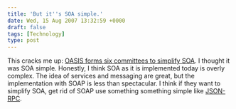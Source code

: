 ```yaml
---
title: 'But it''s SOA simple.'
date: Wed, 15 Aug 2007 13:32:59 +0000
draft: false
tags: [Technology]
type: post
---
```


This cracks me up: [OASIS forms six committees to simplify SOA](http://www.infoworld.com/article/07/08/09/sca-oasis_1.html). I thought it was SOA simple. Honestly, I think SOA as it is implemented today is overly complex. The idea of services and messaging are great, but the implementation with SOAP is less than spectacular. I think if they want to simplify SOA, get rid of SOAP use something something simple like [JSON-RPC](http://json-rpc.org/).